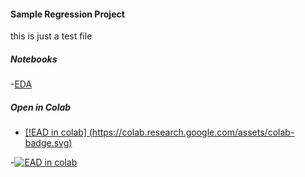 #### Sample Regression Project

this is just a test file

##### Notebooks
-[EDA](eda.ipynb)

##### Open in Colab
- [[!EAD in colab] (https://colab.research.google.com/assets/colab-badge.svg)](https://colab.research.google.com/drive/1nPHWh-VTv-QNgpHEQnLVmT5CwxMVSrmF?usp=sharing)

-[![EAD in colab ](https://colab.research.google.com/assets/colab-badge.svg)](https://colab.research.google.com/github/jfkoehler/oneleague_test/blob/main/eda.ipynb)